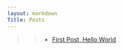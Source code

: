 ```yaml
---
layout: markdown
Title: Posts
---
```

>> - [First Post, Hello World](/blogs/first-post-hello-world)
